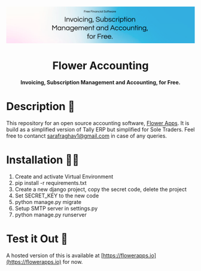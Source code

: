 <p align="center">
<a href="https://flowerapps.io"><img src="https://github.com/sarafraghav/Flower-Accounts/blob/master/staticfiles/Screenshot%20from%202021-11-19%2019-44-05.png" alt="OpenSourceAccounting" border="0"></a>
<h1 align="center">Flower Accounting</h1>
<h4 align="center">Invoicing, Subscription Management and Accounting, for Free.</h4>

# Description 📜

This repository for an open source accounting software, [Flower Apps](http://flowerapps.io). It is build as a simplified version of Tally ERP but simplified for Sole Traders. Feel free to contanct [sarafraghav1@gmail.com](mailto:sarafraghav1@gmail.com) in case of any queries.

# Installation 🧑‍💻

1. Create and activate Virtual Environment 
2. pip install -r requirements.txt 
3. Create a new django project, copy the secret code, delete the project 
4. Set SECRET_KEY to the new code
5. python manage.py migrate
6. Setup SMTP server in settings.py 
7. python manage.py runserver

# Test it Out 🤙

A hosted version of this is available at [https://flowerapps.io](https://flowerapps.io) for now.
